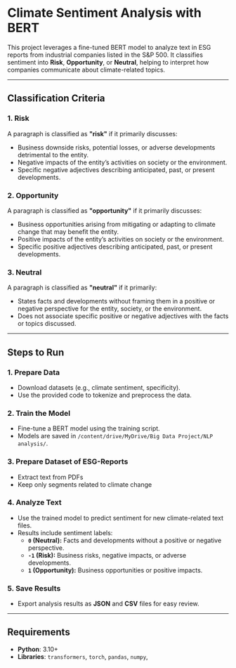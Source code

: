 # Climate Sentiment Analysis with BERT

This project leverages a fine-tuned BERT model to analyze text in ESG reports from industrial companies listed in the S&P 500. It classifies sentiment into **Risk**, **Opportunity**, or **Neutral**, helping to interpret how companies communicate about climate-related topics.

---

##  Classification Criteria

### 1. Risk  
A paragraph is classified as **"risk"** if it primarily discusses:  
- Business downside risks, potential losses, or adverse developments detrimental to the entity.  
- Negative impacts of the entity’s activities on society or the environment.  
- Specific negative adjectives describing anticipated, past, or present developments.

### 2. Opportunity  
A paragraph is classified as **"opportunity"** if it primarily discusses:  
- Business opportunities arising from mitigating or adapting to climate change that may benefit the entity.  
- Positive impacts of the entity’s activities on society or the environment.  
- Specific positive adjectives describing anticipated, past, or present developments.

### 3. Neutral  
A paragraph is classified as **"neutral"** if it primarily:  
- States facts and developments without framing them in a positive or negative perspective for the entity, society, or the environment.  
- Does not associate specific positive or negative adjectives with the facts or topics discussed.

---

##  Steps to Run

### 1. Prepare Data  
   - Download datasets (e.g., climate sentiment, specificity).  
   - Use the provided code to tokenize and preprocess the data.  

### 2. Train the Model  
   - Fine-tune a BERT model using the training script.  
   - Models are saved in `/content/drive/MyDrive/Big Data Project/NLP analysis/`.

### 3. Prepare Dataset of ESG-Reports
   - Extract text from PDFs
   - Keep only segments related to climate change

### 4. Analyze Text  
   - Use the trained model to predict sentiment for new climate-related text files.  
   - Results include sentiment labels:  
     - **`0` (Neutral):** Facts and developments without a positive or negative perspective.  
     - **`-1` (Risk):** Business risks, negative impacts, or adverse developments.  
     - **`1` (Opportunity):** Business opportunities or positive impacts.  

### 5. Save Results  
   - Export analysis results as **JSON** and **CSV** files for easy review.  

---

##  Requirements

- **Python**: 3.10+  
- **Libraries**: `transformers`, `torch`, `pandas`, `numpy`, 

